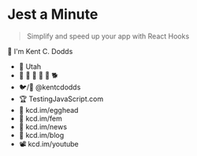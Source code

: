# Jest a Minute

> Simplify and speed up your app with React Hooks

👋 I'm Kent C. Dodds

- 🏡 Utah
- 👩 👧 👦 👦 👦 🐕
- 🐦/🐙 @kentcdodds
- 🏆 TestingJavaScript.com
- 🥚 kcd.im/egghead
- 🥋 kcd.im/fem
- 💌 kcd.im/news
- 📝 kcd.im/blog
- 📽 kcd.im/youtube